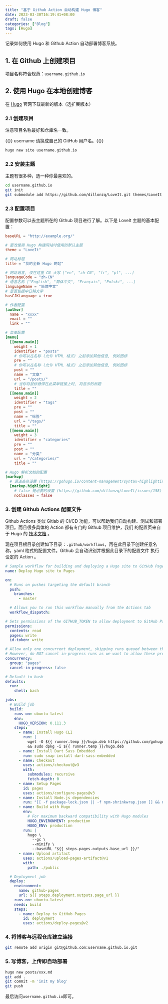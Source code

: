 ```yaml
---
title: "基于 Github Action 自动构建 Hugo 博客"
date: 2023-03-30T16:19:41+08:00
draft: false
categories: ["Blog"]
tags: [Hugo]
---
```


记录如何使用 Hugo 和 Github Action 自动部署博客系统。

<!--more-->

## 1. 在 Github 上创建项目
项目名称符合规范：`username.github.io`

## 2. 使用 Hugo 在本地创建博客
在 [Hugo](https://github.com/gohugoio/hugo/releases/tag/v0.111.3) 官网下载最新的版本（选扩展版本）

### 2.1 创建项目
注意项目名称最好和仓库名一致。

{{<admonition>}} username 请换成自己的 GitHub 用户名。{{</admonition>}}
```bash
hugo new site username.github.io
```
### 2.2 安装主题
主题有很多种，选一种你最喜欢的。
```bash
cd username.github.io
git init
git submodule add https://github.com/dillonzq/LoveIt.git themes/LoveIt
```
### 2.3 配置项目
配置参数可以去主题所在的 Github 项目进行了解。以下是 LoveIt 主题的基本配置：
```toml
baseURL = "http://example.org/"

# 更改使用 Hugo 构建网站时使用的默认主题
theme = "LoveIt"

# 网站标题
title = "我的全新 Hugo 网站"

# 网站语言, 仅在这里 CN 大写 ["en", "zh-CN", "fr", "pl", ...]
languageCode = "zh-CN"
# 语言名称 ["English", "简体中文", "Français", "Polski", ...]
languageName = "简体中文"
# 是否包括中日韩文字
hasCJKLanguage = true

# 作者配置
[author]
  name = "xxxx"
  email = ""
  link = ""

# 菜单配置
[menu]
  [[menu.main]]
    weight = 1
    identifier = "posts"
    # 你可以在名称 (允许 HTML 格式) 之前添加其他信息, 例如图标
    pre = ""
    # 你可以在名称 (允许 HTML 格式) 之后添加其他信息, 例如图标
    post = ""
    name = "文章"
    url = "/posts/"
    # 当你将鼠标悬停在此菜单链接上时, 将显示的标题
    title = ""
  [[menu.main]]
    weight = 2
    identifier = "tags"
    pre = ""
    post = ""
    name = "标签"
    url = "/tags/"
    title = ""
  [[menu.main]]
    weight = 3
    identifier = "categories"
    pre = ""
    post = ""
    name = "分类"
    url = "/categories/"
    title = ""

# Hugo 解析文档的配置
[markup]
  # 语法高亮设置 (https://gohugo.io/content-management/syntax-highlighting)
  [markup.highlight]
    # false 是必要的设置 (https://github.com/dillonzq/LoveIt/issues/158)
    noClasses = false
```

### 3. 创建 Github Actions 配置文件
Github Actions 类似 Gitlab 的 CI/CD 功能，可以帮助我们自动构建、测试和部署项目。而且很多具体的 Action 都有专门的 Github 项目维护，我们
的配置页来自于 Hugo 的 [技术文档](https://gohugo.io/hosting-and-deployment/hosting-on-github/) 。

现在项目根目录创建如下目录：`.github/workflows`，再在此目录下创建任意名称，yaml 格式的配置文件。Github 会自动识别并根据此目录下的配置文件
执行设定的 Action 。
```yaml
# Sample workflow for building and deploying a Hugo site to GitHub Pages
name: Deploy Hugo site to Pages

on:
  # Runs on pushes targeting the default branch
  push:
    branches:
      - master

  # Allows you to run this workflow manually from the Actions tab
  workflow_dispatch:

# Sets permissions of the GITHUB_TOKEN to allow deployment to GitHub Pages
permissions:
  contents: read
  pages: write
  id-token: write

# Allow only one concurrent deployment, skipping runs queued between the run in-progress and latest queued.
# However, do NOT cancel in-progress runs as we want to allow these production deployments to complete.
concurrency:
  group: "pages"
  cancel-in-progress: false

# Default to bash
defaults:
  run:
    shell: bash

jobs:
  # Build job
  build:
    runs-on: ubuntu-latest
    env:
      HUGO_VERSION: 0.111.3
    steps:
      - name: Install Hugo CLI
        run: |
          wget -O ${{ runner.temp }}/hugo.deb https://github.com/gohugoio/hugo/releases/download/v${HUGO_VERSION}/hugo_extended_${HUGO_VERSION}_linux-amd64.deb \
          && sudo dpkg -i ${{ runner.temp }}/hugo.deb
      - name: Install Dart Sass Embedded
        run: sudo snap install dart-sass-embedded
      - name: Checkout
        uses: actions/checkout@v3
        with:
          submodules: recursive
          fetch-depth: 0
      - name: Setup Pages
        id: pages
        uses: actions/configure-pages@v3
      - name: Install Node.js dependencies
        run: "[[ -f package-lock.json || -f npm-shrinkwrap.json ]] && npm ci || true"
      - name: Build with Hugo
        env:
          # For maximum backward compatibility with Hugo modules
          HUGO_ENVIRONMENT: production
          HUGO_ENV: production
        run: |
          hugo \
            --gc \
            --minify \
            --baseURL "${{ steps.pages.outputs.base_url }}/"
      - name: Upload artifact
        uses: actions/upload-pages-artifact@v1
        with:
          path: ./public

  # Deployment job
  deploy:
    environment:
      name: github-pages
      url: ${{ steps.deployment.outputs.page_url }}
    runs-on: ubuntu-latest
    needs: build
    steps:
      - name: Deploy to GitHub Pages
        id: deployment
        uses: actions/deploy-pages@v2
```

### 4. 将博客与远程仓库建立连接
```bash
git remote add origin git@github.com:username.github.io.git
```

### 5. 写博客，上传即自动部署
```bash
hugo new posts/xxx.md
git add .
git commit -m 'init my blog'
git push
```
最后访问`username.github.io`即可。